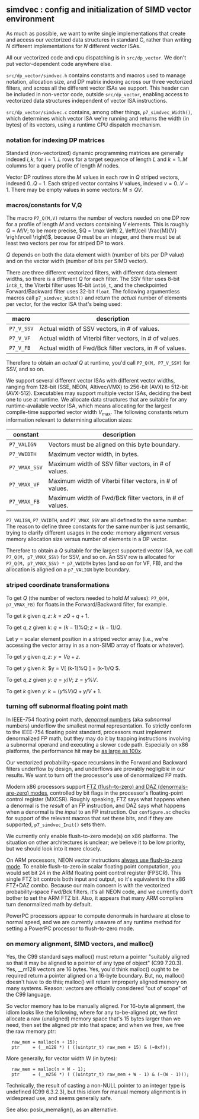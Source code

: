 ## simdvec : config and initialization of SIMD vector environment

As much as possible, we want to write single implementations that
create and access our vectorized data structures in standard C, rather
than writing $N$ different implementations for $N$ different vector
ISAs.

All our vectorized code and cpu dispatching is in `src/dp_vector`. We
don't put vector-dependent code anywhere else.

`src/dp_vector/simdvec.h` contains constants and macros used to manage
notation, allocation size, and DP matrix indexing across our three
vectorized filters, and across all the different vector ISAs we
support. This header can be included in non-vector code, outside
`src/dp_vector`, enabling access to vectorized data structures
independent of vector ISA instructions.

`src/dp_vector/simdvec.c` contains, among other things,
`p7_simdvec_Width()`, which determines which vector ISA we're running
and returns the width (in bytes) of its vectors, using a runtime CPU
dispatch mechanism.


### notation for indexing DP matrices

Standard (non-vectorized) dynamic programming matrices are generally
indexed $i,k$, for $i=1..L$ rows for a target sequence of length $L$
and $k=1..M$ columns for a query profile of length $M$ nodes.

Vector DP routines store the $M$ values in each row in $Q$ striped
vectors, indexed $0..Q-1$. Each striped vector contains $V$ values,
indexed $v=0..V-1$. There may be empty values in some vectors: $M \leq
QV$. 


### macros/constants for V,Q

The macro `P7_Q(M,V)` returns the number of vectors needed on one DP
row for a profile of length $M$ and vectors containing $V$ elements.
This is roughly $Q = M/V$; to be more precise, $Q = \max \left( 2, \left\lceil
\frac{M}{V} \right\rceil \right)$, because $Q$ must be an integer, and there must
be at least two vectors per row for striped DP to work.

$Q$ depends on both the data element width (number of bits per DP
value) and on the vector width (number of bits per SIMD vector).

There are three different vectorized filters, with different data
element widths, so there is a different $Q$ for each filter.  The SSV
filter uses 8-bit `int8_t`, the Viterbi filter uses 16-bit `int16_t`,
and the checkpointed Forward/Backward filter uses 32-bit `float`.  The
following argumentless macros call `p7_simdvec_Width()` and return the
_actual_ number of elements per vector, for the vector ISA that's
being used:

| macro      | description                                             |
|------------|---------------------------------------------------------|
| `P7_V_SSV` | Actual width of SSV vectors, in # of values.            |
| `P7_V_VF`  | Actual width of Viterbi filter vectors, in # of values. |
| `P7_V_FB`  | Actual width of Fwd/Bck filter vectors, in # of values. |

Therefore to obtain an _actual_ $Q$ at runtime, you'd call `P7_Q(M,
P7_V_SSV)` for SSV, and so on.

We support several different vector ISAs with different vector widths,
ranging from 128-bit (SSE, NEON, Altivec/VMX) to 256-bit (AVX) to
512-bit (AVX-512). Executables may support multiple vector ISAs,
deciding the best one to use at runtime.  We allocate data structures
that are suitable for any runtime-available vector ISA, which means
allocating for the largest compile-time supported vector width
$V_{\mathrm{max}}$. The following constants return information
relevant to determining allocation sizes:

| constant      | description                                             |
|---------------|---------------------------------------------------------|
| `P7_VALIGN`   | Vectors must be aligned on this byte boundary.          |
| `P7_VWIDTH`   | Maximum vector width, in bytes.                         |
| `P7_VMAX_SSV` | Maximum width of SSV filter vectors, in # of values.    |
| `P7_VMAX_VF`  | Maximum width of Viterbi filter vectors, in # of values.|
| `P7_VMAX_FB`  | Maximum width of Fwd/Bck filter vectors, in # of values.|

`P7_VALIGN`, `P7_VWIDTH`, and `P7_VMAX_SSV` are all defined to the
same number. The reason to define three constants for the same number
is just semantic, trying to clarify different usages in the code:
memory alignment versus memory allocation size versus number of
elements in a DP vector.

Therefore to obtain a $Q$ suitable for the largest supported vector
ISA, we call `P7_Q(M, p7_VMAX_SSV)` for SSV, and so on. An SSV row is
allocated for `P7_Q(M, p7_VMAX_SSV) * p7_VWIDTH` bytes (and so on for
VF, FB), and the allocation is aligned on a `p7_VALIGN` byte boundary.


### striped coordinate transformations

To get $Q$ (the number of vectors needed to hold $M$ values): `P7_Q(M,
p7_VMAX_FB)` for floats in the Forward/Backward filter, for example.

To get $k$ given $q,z$: $k = zQ+q+1$.

To get $q,z$ given $k$: $q = (k-1)\%Q; z = (k-1)/Q$.

Let $y$ = scalar element position in a striped vector array (i.e.,
we're accessing the vector array in as a non-SIMD array of floats or
whatever).

To get $y$ given $q,z$: $y = Vq + z$.

To get $y$ given $k$: $y = V[ (k-1)\%Q ] + (k-1)/Q $.

To get $q,z$ given $y$: $q = y / V$; $z = y \% V$.

To get $k$ given $y$: $k = (y \% V)Q + y/V + 1$.



### turning off subnormal floating point math

In IEEE-754 floating point math, [_denormal_ numbers](
https://en.wikipedia.org/wiki/Denormal_number) (aka _subnormal_
numbers) underflow the smallest normal representation. To strictly
conform to the IEEE-754 floating point standard, processors must
implement denormalized FP math, but they may do it by trapping
instructions involving a subnormal operand and executing a slower code
path. Especially on x86 platforms, the performance hit may be
[as large as 100x](http://charm.cs.illinois.edu/newPapers/05-29/talk.pdf).

Our vectorized probability-space recursions in the Forward and
Backward filters underflow by design, and underflows are provably
negligible in our results. We want to turn off the processor's use of
denormalized FP math.

Modern x86 processors support
[FTZ (flush-to-zero) and DAZ (denormals-are-zero) modes](https://software.intel.com/en-us/node/523328),
controlled by bit flags in the processor's floating-point control
register (MXCSR).  Roughly speaking, FTZ says what happens when a
denormal is the _result_ of an FP instruction, and DAZ says what
happens when a denormal is the _input_ to an FP instruction.  Our
`configure.ac` checks for support of the relevant macros that set
these bits, and if they are supported, `p7_simdvec_Init()` sets them.

We currently only enable flush-to-zero mode(s) on x86 platforms.  The
situation on other architectures is unclear; we believe it to be low
priority, but we should look into it more closely.

On ARM processors, NEON vector instructions
[always use flush-to-zero mode](http://infocenter.arm.com/help/index.jsp?topic=/com.arm.doc.dui0473c/CJAJBEAF.html).
To enable flush-to-zero in scalar floating point computation, you would set
bit 24 in the ARM floating point control register (FPSCR).  This
single FTZ bit controls both input and output, so it's equivalent to
the x86 FTZ+DAZ combo. Because our main concern is with the vectorized
probability-space Fwd/Bck filters, it's all NEON code, and we
currently don't bother to set the ARM FTZ bit. Also, it appears that
many ARM compilers turn denormalized math by default.

PowerPC processors appear to compute denormals in hardware at close to
normal speed, and we are currently unaware of any runtime method for
setting a PowerPC processor to flush-to-zero mode.


### on memory alignment, SIMD vectors, and malloc()

Yes, the C99 standard says malloc() must return a pointer "suitably
aligned so that it may be aligned to a pointer of any type of object"
(C99 7.20.3). Yes, __m128 vectors are 16 bytes. Yes, you'd think
malloc() ought to be required return a pointer aligned on a 16-byte
boundary. But, no, malloc() doesn't have to do this; malloc() will
return improperly aligned memory on many systems.  Reason: vectors are
officially considered "out of scope" of the C99 language.

So vector memory has to be manually aligned. For 16-byte alignment,
the idiom looks like the following, where for any to-be-aligned
ptr, we first allocate a raw (unaligned) memory space that's 15
bytes larger than we need, then set the aligned ptr into that space;
and when we free, we free the raw memory ptr:

```
  raw_mem = malloc(n + 15);
  ptr     = (__m128 *) ( ((uintptr_t) raw_mem + 15) & (~0xf));
```
  
More generally, for vector width W (in bytes):

```
  raw_mem = malloc(n + W - 1);
  ptr     = (__m256 *) ( ((uintptr_t) raw_mem + W - 1) & (~(W - 1)));
```

Technically, the result of casting a non-NULL pointer to an integer
type is undefined (C99 6.3.2.3), but this idiom for manual memory
alignment is in widespread use, and seems generally safe.

See also: posix_memalign(), as an alternative.
 
